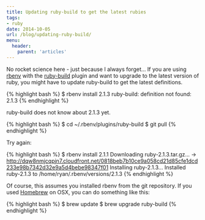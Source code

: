 ```yaml
---
title: Updating ruby-build to get the latest rubies
tags:
- ruby
date: 2014-10-05
url: /blog/updating-ruby-build/
menu:
  header:
    parent: 'articles'
---
```


No rocket science here - just because I always forget... If you are using [rbenv](https://github.com/sstephenson/rbenv) with the [ruby-build](https://github.com/sstephenson/ruby-build) plugin and want to upgrade to the latest version of ruby, you might have to update ruby-build to get the latest definitions.

{% highlight bash %}
$ rbenv install 2.1.3
ruby-build: definition not found: 2.1.3
{% endhighlight %}

ruby-build does not know about 2.1.3 yet.

{% highlight bash %}
$ cd ~/.rbenv/plugins/ruby-build
$ git pull
{% endhighlight %}

Try again:

{% highlight bash %}
$ rbenv install 2.1.1
Downloading ruby-2.1.3.tar.gz...
-> http://dqw8nmjcqpjn7.cloudfront.net/0818beb7b10ce9a058cd21d85cfe1dcd233e98b7342d32e9a5d4bebe98347f01
Installing ruby-2.1.3...
Installed ruby-2.1.3 to /home/ryan/.rbenv/versions/2.1.3
{% endhighlight %}

Of course, this assumes you installed rbenv from the git repository. If you used [Homebrew](http://brew.sh/) on OSX, you can do something like this:

{% highlight bash %}
$ brew update
$ brew upgrade ruby-build
{% endhighlight %}
